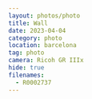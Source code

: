 ```yaml
---
layout: photos/photo
title: Wall
date: 2023-04-04
category: photo
location: barcelona
tag: photo
camera: Ricoh GR IIIx
hide: true
filenames:
  - R0002737
---
```

